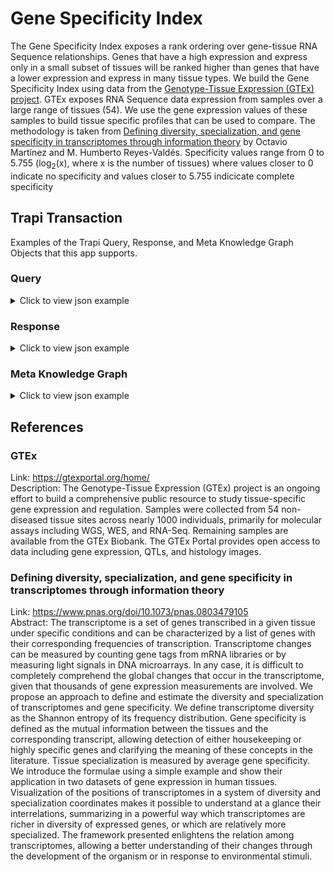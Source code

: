 # Gene Specificity Index
The Gene Specificity Index exposes a rank ordering over gene-tissue RNA Sequence relationships. Genes that have a high expression and express only in a small subset of tissues will be ranked higher than genes that have a lower expression and express in many tissue types. We build the Gene Specificity Index using data from the [Genotype-Tissue Expression (GTEx) project](#gtex). GTEx exposes RNA Sequence data expression from samples over a large range of tissues (54). We use the gene expression values of these samples to build tissue specific profiles that can be used to compare. The methodology is taken from [Defining diversity, specialization, and gene specificity in transcriptomes through information theory](#defining-diversity-specialization-and-gene-specificity-in-transcriptomes-through-information-theory) by Octavio Martínez and M. Humberto Reyes-Valdés. Specificity values range from 0 to 5.755 (log<sub>2</sub>(x), where x is the number of tissues) where values closer to 0 indicate no specificity and values closer to 5.755 indicicate complete specificity

## Trapi Transaction
Examples of the Trapi Query, Response, and Meta Knowledge Graph Objects that this app supports.

### Query
<!-- 
  create a query example for every supported query type in the meta knowledge graph for this app
  reference: https://github.com/NCATSTranslator/ReasonerAPI/blob/master/docs/reference.md#query-
  -->
<details>
  <summary> Click to view json example</summary>

  ```json
  {
    "message": {
      "query_graph": {
        "nodes": {
          "n0": {
            "ids": [
              "ENSEMBL:ENSG00000132155"
            ],
            "categories": [
              "biolink:Gene"
            ]
          },
          "n1": {
            "categories": [
              "biolink:GrossAnatomicalStructure"
            ]
          }
        },
        "edges": {
          "e0": {
            "subject": "n0",
            "object": "n1",
            "predicates": [
              "biolink:expressed_in"
            ]
          }
        }
      }
    },
    "knowledge_graph": {},
    "results": {}
  }
  ```
</details>

### Response
<!-- 
  create a response example for every supported query type in the meta knowledge graph for this app
  reference: https://github.com/NCATSTranslator/ReasonerAPI/blob/master/docs/reference.md#response-
 -->
<details>
  <summary> Click to view json example</summary>

```json
{
  "message": {
    "query_graph": {
      "nodes": {
        "n0": {
          "ids": [
            "ENSEMBL:ENSG00000132155"
          ],
          "categories": [
            "biolink:Gene"
          ],
          "constraints": []
        },
        "n1": {
          "ids": null,
          "categories": [
            "biolink:GrossAnatomicalStructure"
          ],
          "constraints": []
        }
      },
      "edges": {
        "e0": {
          "predicates": [
            "biolink:expressed_in"
          ],
          "subject": "n0",
          "object": "n1",
          "constraints": []
        }
      }
    },
    "knowledge_graph": {
      "nodes": {
        "ENSEMBL:ENSG00000132155": {
          "name": "RAF1",
          "categories": [
            "biolink:Gene"
          ],
          "attributes": []
        },
        "UBERON:0014892": {
          "categories": [
            "biolink:GrossAnatomicalStructure"
          ],
          "attributes": []
        }
      },
      "edges": {
        "e0": {
          "predicate": "biolink:expressed_in",
          "subject": "ENSEMBL:ENSG00000132155",
          "object": "UBERON:0014892",
          "attributes": [
            {
              "attribute_type_id": "Specificity",
              "original_attribute_name": null,
              "value": 0.005393877080020849,
              "value_type_id": "biolink:has_evidence",
              "attribute_source": null,
              "value_url": null,
              "description": "Specificity value between a tissue and gene indicates a gene's RNA Sequence expression specificity to that tissue. Values closer to 0 indicate no expression specificity and values closer to 5.755 or log_2(54) (54 being the number of tissues used in this analysis) indicate complete specificity."
            },
            {
              "attribute_type_id": "primary_knowledge_source",
              "original_attribute_name": null,
              "value": "infores:connections-hypothesis",
              "value_type_id": "biolink:InformationResource",
              "attribute_source": "infores:connections-hypothesis",
              "value_url": "http://chp.thayer.dartmouth.edu",
              "description": "The Connections Hypothesis Provider from NCATS Translator."
            },
            {
              "attribute_type_id": "biolink:supporting_data_source",
              "original_attribute_name": null,
              "value": "infores:tcga",
              "value_type_id": "biolink:InformationResource",
              "attribute_source": "infores:gdc",
              "value_url": "https://gtexportal.org/home/",
              "description": "The Cancer Genome Atlas provided by the GDC Data Portal."
            }
          ]
        }
    },
    "results": [
      {
        "edge_bindings": {
          "e0": [
            {
              "id": "e0"
            }
          ]
        },
        "node_bindings": {
          "n0": [
            {
              "id": "ENSEMBL:ENSG00000132155"
            }
          ],
          "n1": [
            {
              "id": "UBERON:0014892"
            }
          ]
        }
      }
    ]
  },
  "logs": [],
  "workflow": []
}
```
</details>

### Meta Knowledge Graph
<!-- 
  create a meta knowledge graph example the app
  reference: https://github.com/NCATSTranslator/ReasonerAPI/blob/master/docs/reference.md#response-
 -->
<details>
  <summary> Click to view json example </summary>

```json
{
  "nodes": [
    {
      "<ADD BIOLINK ENTITY TYPE HERE>": {
        "id_prefixes":[
          "<ADD BIOLINK ENTITY TYPE HERE>",
          "<ADD BIOLINK ENTITY TYPE HERE>"
        ],
        "attributes": [
          {
            "attribute_type_id": "",
            "attribute_source": "",
            "original_attribute_names": [
              "<ADD META ATTRIBUTE NAME HERE>",
              "<ADD META ATTRIBUTE NAME HERE>"
            ],
            "constraint_use": <add boolean here>,
            "constraint_name": "<ADD CONSTRAINT NAME HERE>" 
          }
        ]
      },
    }
  ],
  "edges": [
    {
      "subject": "<ADD SUBJECT CATEGORY HERE>",
      "object": "<ADD OBJECT CATEGORY HERE",
      "predicate": "<ADD PREDICATE HERE>",
      "attributes": [
        {
          "attribute_type_id": "<ADD ATTRIBUTE CURIE HERE>",
          "attribute_source": "<ADD ATTRIBUTE SOURCE HERE>",
          "original_attribute_names": [
            "<ADD META ATTRIBUTE NAME HERE>",
            "<ADD META ATTRIBUTE NAME HERE>"
          ],
          "constraint_use": <add boolean here>,
          "constraint_name": "<ADD CONSTRAINT NAME HERE>" 
        }
      ]
    }
  ]
}
```
</details>

## References
### GTEx
  <!-- use \ to indicate a linebreak -->
  <!-- link to the reference website -->
  Link: <https://gtexportal.org/home/>\
  Description: The Genotype-Tissue Expression (GTEx) project is an ongoing effort to build a comprehensive public resource to study tissue-specific gene expression and regulation. Samples were collected from 54 non-diseased tissue sites across nearly 1000 individuals, primarily for molecular assays including WGS, WES, and RNA-Seq. Remaining samples are available from the GTEx Biobank. The GTEx Portal provides open access to data including gene expression, QTLs, and histology images.

### Defining diversity, specialization, and gene specificity in transcriptomes through information theory
  <!-- use \ to indicate a linebreak -->
  <!-- if no website is available to link to, just name it like so -->
  Link: <https://www.pnas.org/doi/10.1073/pnas.0803479105>\
  Abstract: The transcriptome is a set of genes transcribed in a given tissue under specific conditions and can be characterized by a list of genes with their corresponding frequencies of transcription. Transcriptome changes can be measured by counting gene tags from mRNA libraries or by measuring light signals in DNA microarrays. In any case, it is difficult to completely comprehend the global changes that occur in the transcriptome, given that thousands of gene expression measurements are involved. We propose an approach to define and estimate the diversity and specialization of transcriptomes and gene specificity. We define transcriptome diversity as the Shannon entropy of its frequency distribution. Gene specificity is defined as the mutual information between the tissues and the corresponding transcript, allowing detection of either housekeeping or highly specific genes and clarifying the meaning of these concepts in the literature. Tissue specialization is measured by average gene specificity. We introduce the formulae using a simple example and show their application in two datasets of gene expression in human tissues. Visualization of the positions of transcriptomes in a system of diversity and specialization coordinates makes it possible to understand at a glance their interrelations, summarizing in a powerful way which transcriptomes are richer in diversity of expressed genes, or which are relatively more specialized. The framework presented enlightens the relation among transcriptomes, allowing a better understanding of their changes through the development of the organism or in response to environmental stimuli.
